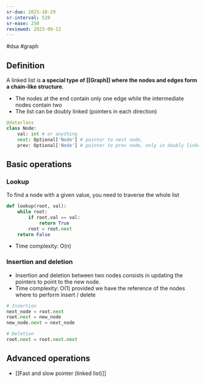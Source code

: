 ```yaml
---
sr-due: 2025-10-29
sr-interval: 520
sr-ease: 250
reviewed: 2023-09-12
---
```


#dsa #graph

## Definition

A linked list is **a special type of [[Graph]] where the nodes and edges form a chain-like structure**.

- The nodes at the end contain only one edge while the intermediate nodes contain two
- The list can be doubly linked (pointers in each direction)

```python
@dataclass
class Node:
	val: int # or anything
	next: Optional['Node'] # pointer to next node,
	prev: Optional['Node'] # pointer to prev node, only in doubly linked list
```

## Basic operations

### Lookup

To find a node with a given value, you need to traverse the whole list

```python
def lookup(root, val):
	while root:
		if root.val == val:
			return True
		root = root.next
	return False
```

- Time complexity: O(n)

### Insertion and deletion

- Insertion and deletion between two nodes consists in updating the pointers to point to the new node.
- Time complexity: O(1) provided we have the reference of the nodes where to perform insert / delete

```python
# Insertion
next_node = root.next
root.next = new_node
new_node.next = next_node
```

```python
# Deletion
root.next = root.next.next
```

## Advanced operations

- [[Fast and slow pointer (linked list)]]

